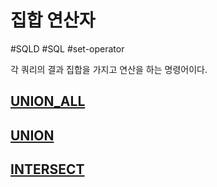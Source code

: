 # 집합 연산자

#SQLD #SQL #set-operator

각 쿼리의 결과 집합을 가지고 연산을 하는 명령어이다.

## [UNION_ALL](UNION_ALL.md)

## [UNION](UNION.md)

## [INTERSECT](INTERSECT.md)


